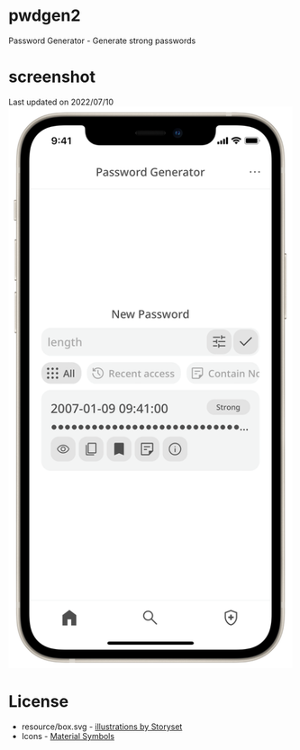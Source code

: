 # pwdgen2
Password Generator - Generate strong passwords
# screenshot
Last updated on 2022/07/10
![Password Generator](https://raw.githubusercontent.com/EricHsia7/pwdgen2/main/readme_images/V7119Q1cGis2gqMD.png)
# License
* resource/box.svg - [illustrations by Storyset](https://storyset.com/illustration/collecting/amico)
* Icons - [Material Symbols](https://fonts.google.com/icons)